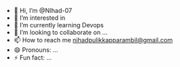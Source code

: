 - 👋 Hi, I’m @NIhad-07
- 👀 I’m interested in 
- 🌱 I’m currently learning Devops
- 💞️ I’m looking to collaborate on ...
- 📫 How to reach me nihadpulikkapparambil@gmail.com
- 😄 Pronouns: ...
- ⚡ Fun fact: ...

<!---
NIhad-07/NIhad-07 is a ✨ special ✨ repository because its `README.md` (this file) appears on your GitHub profile.
You can click the Preview link to take a look at your changes.
--->
